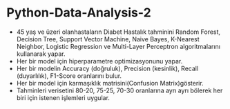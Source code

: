 # Python-Data-Analysis-2

- 45 yaş ve üzeri olanhastaların Diabet Hastalık tahminini Random Forest, Decision Tree, Support Vector Machine, Naive Bayes, K-Nearest Neighbor, Logistic Regression ve Multi-Layer Perceptron algoritmalarını kullanarak yapar.
- Her bir model için hiperparametre optimizasyonunu yapar.
- Her bir modelin Accuracy (doğruluk), Precision (kesinlik), Recall (duyarlılık), F1-Score oranlarını bulur.
- Her bir model için karmaşıklık matrisini(Confusion Matrix)gösterir.
- Tahminleri verisetini 80-20, 75-25, 70-30 oranlarına ayrı ayrı bölerek her biri için istenen işlemleri uygular.
